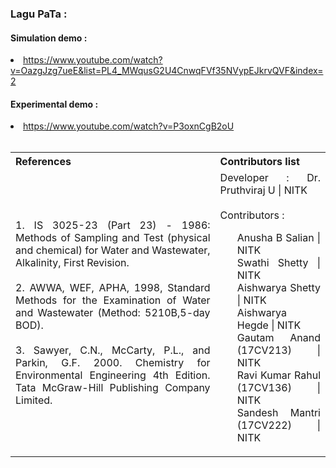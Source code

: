 
### Lagu PaTa :

#### Simulation demo :

  <li><a href="https://www.youtube.com/watch?v=OazgJzg7ueE&list=PL4_MWqusG2U4CnwqFVf35NVypEJkrvQVF&index=2">https://www.youtube.com/watch?v=OazgJzg7ueE&list=PL4_MWqusG2U4CnwqFVf35NVypEJkrvQVF&index=2</a></li>

#### Experimental demo :

<li><a href="https://www.youtube.com/watch?v=P3oxnCgB2oU">https://www.youtube.com/watch?v=P3oxnCgB2oU</a></li>
<br>

<table style="text-align:justify;">
  <tr style="background-color:transparent;">
    <th style="width:65%;">References</th>
    <th style="width:35%;">Contributors list</th>
  </tr>
  <tr style="background-color:transparent;">
    <td style="width:65%;">1. IS 3025-23 (Part 23) - 1986: Methods of Sampling and Test (physical and chemical) for Water and Wastewater, Alkalinity, First Revision.</br></br>
    2. AWWA, WEF, APHA, 1998, Standard Methods for the Examination of Water and Wastewater (Method: 5210B,5-day BOD).</br></br>
    3. Sawyer, C.N., McCarty, P.L., and Parkin, G.F. 2000. Chemistry for Environmental Engineering 4th Edition. Tata McGraw-Hill Publishing Company Limited.</td>
    <td style="width:35%;">Developer : Dr. Pruthviraj U | NITK</br></br>
    Contributors :
    <ul style="list-style-type: none;">
    <li>Anusha B Salian | NITK</li>
    <li>Swathi Shetty | NITK</li>
    <li>Aishwarya Shetty | NITK</li>
    <li>Aishwarya Hegde | NITK</li>
    <li>Gautam Anand (17CV213) | NITK</li>
    <li>Ravi Kumar Rahul (17CV136) | NITK</li>
    <li>Sandesh Mantri (17CV222) | NITK</li>
    </ul></td>
  </tr>
</table>
